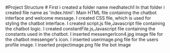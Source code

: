 #Project Structure #
First i created a folder name medhatech1
In that folder i created file name as 'index.html': Main HTML file containing the chatbot interface and welcome message.
I created CSS file, which is used for styling the chatbot interface.
I created script.js file,Javascript file containing the chatbot logic.
I created constantFile.js,Javascript file containing the constants used in the chatbot.
I inserted messengerIcon4.jpg image file for the chatbot messenger's icon.
I inserted userimage.png file for the users profile image.
I inserted projectimage.png file the bot image
